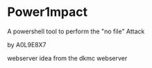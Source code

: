 # Power1mpact
A powershell tool to perform the "no file" Attack

by A0L9E8X7

webserver idea from the dkmc webserver


